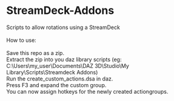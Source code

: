 # StreamDeck-Addons
Scripts to allow rotations using a StreamDeck<br>
<br>
How to use:<br>
<br>
Save this repo as a zip.<br>
Extract the zip into you daz library scripts (eg: C:\Users\my_user\Documents\DAZ 3D\Studio\My Library\Scripts\Streamdeck Addons)<br>
Run the create_custom_actions.dsa in daz.<br>
Press F3 and expand the custom group.<br>
You can now assign hotkeys for the newly created actiongroups.<br>
